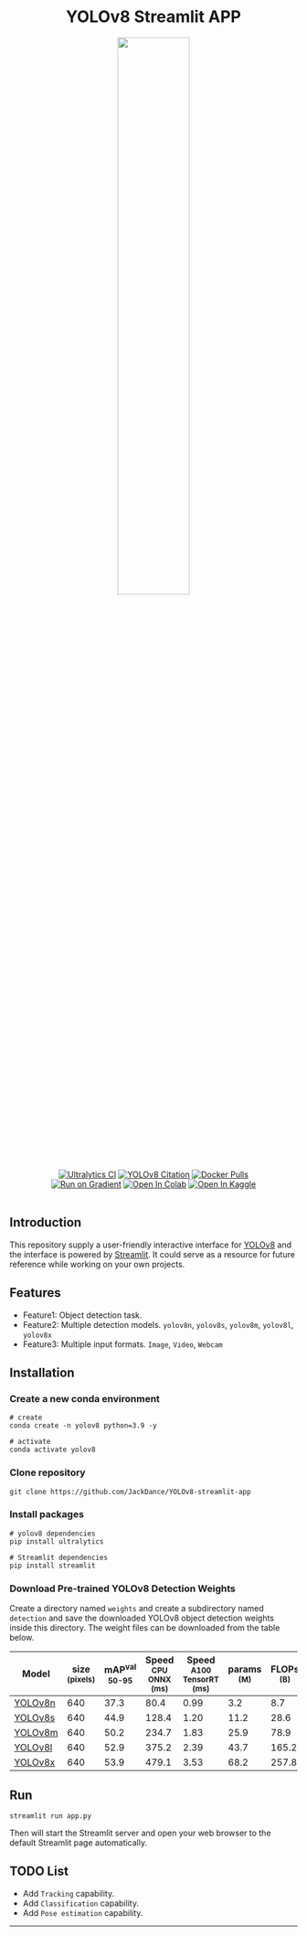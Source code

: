 
<div align="center">

# YOLOv8 Streamlit APP

  <p>
    <a align="center" href="https://ultralytics.com/yolov8" target="_blank">
      <img width="50%" src="pic_bed/banner-yolov8.png"></a>
  </p>

<br>

<div>
    <a href="https://github.com/ultralytics/ultralytics/actions/workflows/ci.yaml"><img src="https://github.com/ultralytics/ultralytics/actions/workflows/ci.yaml/badge.svg" alt="Ultralytics CI"></a>
    <a href="https://zenodo.org/badge/latestdoi/264818686"><img src="https://zenodo.org/badge/264818686.svg" alt="YOLOv8 Citation"></a>
    <a href="https://hub.docker.com/r/ultralytics/ultralytics"><img src="https://img.shields.io/docker/pulls/ultralytics/ultralytics?logo=docker" alt="Docker Pulls"></a>
    <br>
    <a href="https://console.paperspace.com/github/ultralytics/ultralytics"><img src="https://assets.paperspace.io/img/gradient-badge.svg" alt="Run on Gradient"/></a>
    <a href="https://colab.research.google.com/github/ultralytics/ultralytics/blob/main/examples/tutorial.ipynb"><img src="https://colab.research.google.com/assets/colab-badge.svg" alt="Open In Colab"></a>
    <a href="https://www.kaggle.com/ultralytics/yolov8"><img src="https://kaggle.com/static/images/open-in-kaggle.svg" alt="Open In Kaggle"></a>
  </div>
  <br>
</div>

## Introduction
This repository supply a user-friendly interactive interface for [YOLOv8](https://github.com/ultralytics/ultralytics) and the interface is powered by [Streamlit](https://github.com/streamlit/streamlit). It could serve as a resource for future reference while working on your own projects.

## Features
- Feature1: Object detection task.
- Feature2: Multiple detection models. `yolov8n`, `yolov8s`, `yolov8m`, `yolov8l`, `yolov8x`
- Feature3: Multiple input formats. `Image`, `Video`, `Webcam`

## Installation
### Create a new conda environment
```commandline
# create
conda create -n yolov8 python=3.9 -y

# activate
conda activate yolov8
```
### Clone repository
```commandline
git clone https://github.com/JackDance/YOLOv8-streamlit-app
```

### Install packages
```commandline
# yolov8 dependencies
pip install ultralytics

# Streamlit dependencies
pip install streamlit
```
### Download Pre-trained YOLOv8 Detection Weights
Create a directory named `weights` and create a subdirectory named `detection` and save the downloaded YOLOv8 object detection weights inside this directory. The weight files can be downloaded from the table below.

| Model                                                                                | size<br><sup>(pixels) | mAP<sup>val<br>50-95 | Speed<br><sup>CPU ONNX<br>(ms) | Speed<br><sup>A100 TensorRT<br>(ms) | params<br><sup>(M) | FLOPs<br><sup>(B) |
| ------------------------------------------------------------------------------------ | --------------------- | -------------------- | ------------------------------ | ----------------------------------- | ------------------ | ----------------- |
| [YOLOv8n](https://github.com/ultralytics/assets/releases/download/v0.0.0/yolov8n.pt) | 640                   | 37.3                 | 80.4                           | 0.99                                | 3.2                | 8.7               |
| [YOLOv8s](https://github.com/ultralytics/assets/releases/download/v0.0.0/yolov8s.pt) | 640                   | 44.9                 | 128.4                          | 1.20                                | 11.2               | 28.6              |
| [YOLOv8m](https://github.com/ultralytics/assets/releases/download/v0.0.0/yolov8m.pt) | 640                   | 50.2                 | 234.7                          | 1.83                                | 25.9               | 78.9              |
| [YOLOv8l](https://github.com/ultralytics/assets/releases/download/v0.0.0/yolov8l.pt) | 640                   | 52.9                 | 375.2                          | 2.39                                | 43.7               | 165.2             |
| [YOLOv8x](https://github.com/ultralytics/assets/releases/download/v0.0.0/yolov8x.pt) | 640                   | 53.9                 | 479.1                          | 3.53                                | 68.2               | 257.8             |


## Run
```commandline
streamlit run app.py
```
Then will start the Streamlit server and open your web browser to the default Streamlit page automatically.


## TODO List
- Add `Tracking` capability.
- Add `Classification` capability.
- Add `Pose estimation` capability.


***
